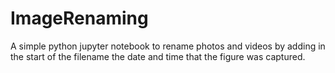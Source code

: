# ImageRenaming
A simple python jupyter notebook to rename photos and videos by adding in the start of the filename the date and time that the figure was captured.
